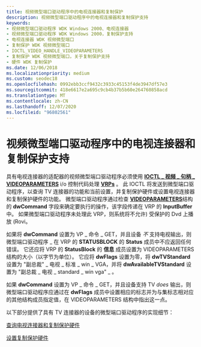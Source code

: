 ```yaml
---
title: 视频微型端口驱动程序中的电视连接器和复制保护
description: 视频微型端口驱动程序中的电视连接器和复制保护支持
keywords:
- 视频微型端口驱动程序 WDK Windows 2000、电视连接器
- 视频微型端口驱动程序 WDK Windows 2000，复制保护支持
- 电视连接器 WDK 视频微型端口
- 复制保护 WDK 视频微型端口
- IOCTL_VIDEO_HANDLE_VIDEOPARAMETERS
- 复制保护 WDK 视频微型端口，关于复制保护支持
- 硬件 WDK 复制保护
ms.date: 12/06/2018
ms.localizationpriority: medium
ms.custom: seodec18
ms.openlocfilehash: 0992ebb3ccf9432c3933c45153f4de3947df57e3
ms.sourcegitcommit: 418e6617e2a695c9cb4b37b5b60e264760858acd
ms.translationtype: MT
ms.contentlocale: zh-CN
ms.lasthandoff: 12/07/2020
ms.locfileid: "96802561"
---
```

# <a name="tv-connector-and-copy-protection-support-in-video-miniport-drivers"></a>视频微型端口驱动程序中的电视连接器和复制保护支持

具有电视连接器的适配器的视频微型端口驱动程序必须使用 [**IOCTL \_ 视频 \_ 句柄 \_ VIDEOPARAMETERS**](/windows-hardware/drivers/ddi/ntddvdeo/ni-ntddvdeo-ioctl_video_handle_videoparameters) i/o 控制代码处理 [**VRPs**](/windows-hardware/drivers/ddi/video/ns-video-_video_request_packet) 。 此 IOCTL 将发送到微型端口驱动程序，以查询 TV 连接器的功能和当前设置，并复制保护硬件或设置电视连接器和复制保护硬件的功能。 微型端口驱动程序通过检查 [**VIDEOPARAMETERS**](/windows/win32/api/tvout/ns-tvout-videoparameters)结构的 **dwCommand** 字段来确定要执行的操作，该字段传递在 VRP 的 **InputBuffer** 中。 如果微型端口驱动程序未处理此 VRP，则系统将不允许) 受保护的 Dvd 上播放 (Rovi。

如果将 **dwCommand** 设置为 VP \_ 命令 \_ GET，并且设备 *不* 支持电视输出，则微型端口驱动程序 \_ 在 VRP 的 **STATUSBLOCK** 的 **Status** 成员中不应返回任何错误。 它还应将 VRP 的 **StatusBlock** 的 **信息** 成员设置为 VIDEOPARAMETERS 结构的大小（以字节为单位）。 它应将 **dwFlags** 设置为零，将 **dwTVStandard** 设置为 "副总裁" \_ 电视 \_ 标准 \_ win \_ VGA，并将 **dwAvailableTVStandard** 设置为 "副总裁 \_ 电视 \_ standard \_ win vga" \_ 。

如果 **dwCommand** 设置为 VP \_ 命令 \_ GET，并且设备支持 TV *does* 输出，则微型端口驱动程序应通过在 **dwFlags** 成员中设置相应的标志并为与集标志相对应的其他结构成员指定值，在 VIDEOPARAMETERS 结构中指出这一点。

以下部分提供了具有 TV 连接器的设备的微型端口驱动程序的实现细节：

[查询电视连接器和复制保护硬件](querying-tv-connector-and-copy-protection-hardware.md)

[设置复制保护硬件](setting-copy-protection-hardware.md)

 

